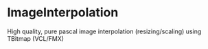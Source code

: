 # ImageInterpolation
High quality, pure pascal image interpolation (resizing/scaling) using TBitmap (VCL/FMX)
